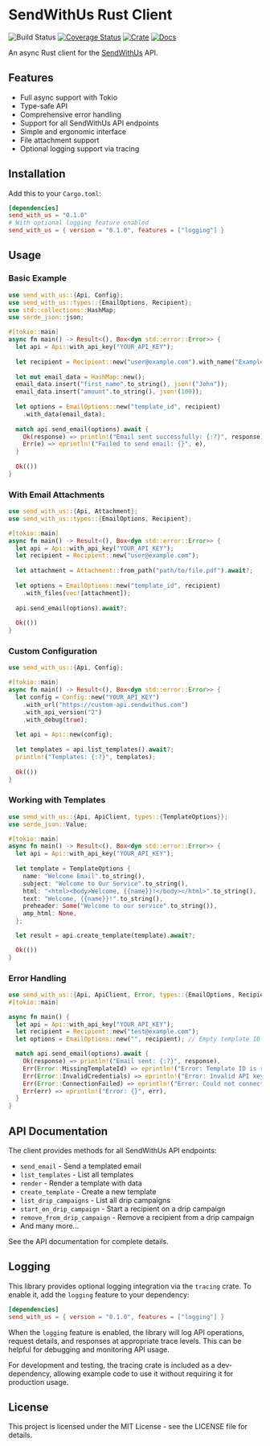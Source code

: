 # SendWithUs Rust Client

![Build Status](https://github.com/endoze/send_with_us/actions/workflows/ci.yml/badge.svg?branch=master)
[![Coverage Status](https://coveralls.io/repos/github/endoze/send_with_us/badge.svg?branch=master)](https://coveralls.io/github/endoze/send_with_us?branch=master)
[![Crate](https://img.shields.io/crates/v/send_with_us.svg)](https://crates.io/crates/send_with_us)
[![Docs](https://docs.rs/send_with_us/badge.svg)](https://docs.rs/send_with_us)

An async Rust client for the [SendWithUs](https://www.sendwithus.com) API.

## Features

* Full async support with Tokio
* Type-safe API
* Comprehensive error handling
* Support for all SendWithUs API endpoints
* Simple and ergonomic interface
* File attachment support
* Optional logging support via tracing

## Installation

Add this to your `Cargo.toml`:

```toml
[dependencies]
send_with_us = "0.1.0"
# With optional logging feature enabled
send_with_us = { version = "0.1.0", features = ["logging"] }
```

## Usage

### Basic Example

```rust , ignore
use send_with_us::{Api, Config};
use send_with_us::types::{EmailOptions, Recipient};
use std::collections::HashMap;
use serde_json::json;

#[tokio::main]
async fn main() -> Result<(), Box<dyn std::error::Error>> {
  let api = Api::with_api_key("YOUR_API_KEY");
  
  let recipient = Recipient::new("user@example.com").with_name("Example User");
  
  let mut email_data = HashMap::new();
  email_data.insert("first_name".to_string(), json!("John"));
  email_data.insert("amount".to_string(), json!(100));
  
  let options = EmailOptions::new("template_id", recipient)
    .with_data(email_data);
  
  match api.send_email(options).await {
    Ok(response) => println!("Email sent successfully: {:?}", response),
    Err(e) => eprintln!("Failed to send email: {}", e),
  }
  
  Ok(())
}
```

### With Email Attachments

```rust , ignore
use send_with_us::{Api, Attachment};
use send_with_us::types::{EmailOptions, Recipient};

#[tokio::main]
async fn main() -> Result<(), Box<dyn std::error::Error>> {
  let api = Api::with_api_key("YOUR_API_KEY");
  let recipient = Recipient::new("user@example.com");
  
  let attachment = Attachment::from_path("path/to/file.pdf").await?;
  
  let options = EmailOptions::new("template_id", recipient)
    .with_files(vec![attachment]);
  
  api.send_email(options).await?;
  
  Ok(())
}
```

### Custom Configuration

```rust , ignore
use send_with_us::{Api, Config};

#[tokio::main]
async fn main() -> Result<(), Box<dyn std::error::Error>> {
  let config = Config::new("YOUR_API_KEY")
    .with_url("https://custom-api.sendwithus.com")
    .with_api_version("2")
    .with_debug(true);
  
  let api = Api::new(config);
  
  let templates = api.list_templates().await?;
  println!("Templates: {:?}", templates);
  
  Ok(())
}
```


### Working with Templates

```rust , ignore
use send_with_us::{Api, ApiClient, types::{TemplateOptions}};
use serde_json::Value;

#[tokio::main]
async fn main() -> Result<(), Box<dyn std::error::Error>> {
  let api = Api::with_api_key("YOUR_API_KEY");
  
  let template = TemplateOptions {
    name: "Welcome Email".to_string(),
    subject: "Welcome to Our Service".to_string(),
    html: "<html><body>Welcome, {{name}}!</body></html>".to_string(),
    text: "Welcome, {{name}}!".to_string(),
    preheader: Some("Welcome to our service".to_string()),
    amp_html: None,
  };

  let result = api.create_template(template).await?;

  Ok(())
}
```

### Error Handling

```rust , ignore
use send_with_us::{Api, ApiClient, Error, types::{EmailOptions, Recipient}};
#[tokio::main]

async fn main() {
  let api = Api::with_api_key("YOUR_API_KEY");
  let recipient = Recipient::new("test@example.com");
  let options = EmailOptions::new("", recipient); // Empty template ID

  match api.send_email(options).await {
    Ok(response) => println!("Email sent: {:?}", response),
    Err(Error::MissingTemplateId) => eprintln!("Error: Template ID is required"),
    Err(Error::InvalidCredentials) => eprintln!("Error: Invalid API key"),
    Err(Error::ConnectionFailed) => eprintln!("Error: Could not connect to SendWithUs API"),
    Err(err) => eprintln!("Error: {}", err),
  }
}
```

## API Documentation

The client provides methods for all SendWithUs API endpoints:

- `send_email` - Send a templated email
- `list_templates` - List all templates
- `render` - Render a template with data
- `create_template` - Create a new template
- `list_drip_campaigns` - List all drip campaigns
- `start_on_drip_campaign` - Start a recipient on a drip campaign
- `remove_from_drip_campaign` - Remove a recipient from a drip campaign
- And many more...

See the API documentation for complete details.

## Logging

This library provides optional logging integration via the `tracing` crate. To enable it, add the `logging` feature to your dependency:

```toml
[dependencies]
send_with_us = { version = "0.1.0", features = ["logging"] }
```

When the `logging` feature is enabled, the library will log API operations, request details, and responses at appropriate trace levels. This can be helpful for debugging and monitoring API usage.

For development and testing, the tracing crate is included as a dev-dependency, allowing example code to use it without requiring it for production usage.

## License

This project is licensed under the MIT License - see the LICENSE file for details.
